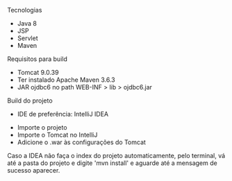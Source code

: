 Tecnologias
- Java 8
- JSP
- Servlet
- Maven

Requisitos para build
* Tomcat 9.0.39
* Ter instalado Apache Maven 3.6.3
* JAR ojdbc6 no path WEB-INF > lib > ojdbc6.jar

Build do projeto
- IDE de preferência: IntelliJ IDEA
* Importe o projeto
* Importe o Tomcat no IntelliJ
* Adicione o .war às configurações do Tomcat

Caso a IDEA não faça o index do projeto automaticamente, pelo terminal, vá até a
pasta do projeto e digite 'mvn install' e aguarde até a mensagem de sucesso aparecer.




